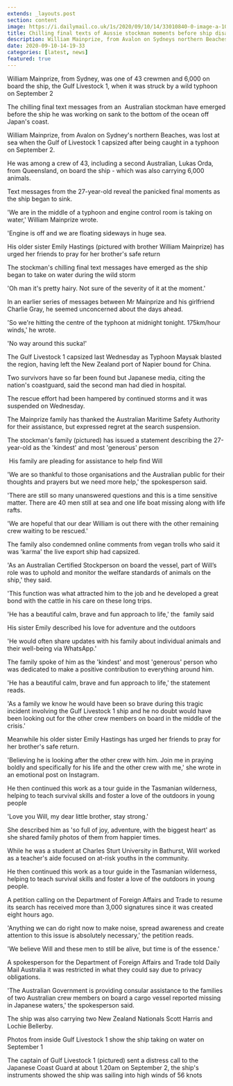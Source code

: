 ```yaml
---
extends: _layouts.post
section: content
image: https://i.dailymail.co.uk/1s/2020/09/10/14/33010840-0-image-a-10_1599743402841.jpg 
title: Chilling final texts of Aussie stockman moments before ship disappeared off Japans coast in Typhoon 
description: William Mainprize, from Avalon on Sydneys northern Beaches, was lost at sea when the Gulf of Livestock 1 capsized after being caught up in a typhoon on September 2. 
date: 2020-09-10-14-19-33 
categories: [latest, news] 
featured: true 
--- 
```

William Mainprize, from Sydney, was one of 43 crewmen and 6,000 on board the ship, the Gulf Livestock 1, when it was struck by a wild typhoon on September 2

The chilling final text messages from an  Australian stockman have emerged before the ship he was working on sank to the bottom of the ocean off Japan's coast. 

William Mainprize, from Avalon on Sydney's northern Beaches, was lost at sea when the Gulf of Livestock 1 capsized after being caught in a typhoon on September 2. 

He was among a crew of 43, including a second Australian, Lukas Orda, from Queensland, on board the ship - which was also carrying 6,000 animals. 

Text messages from the 27-year-old reveal the panicked final moments as the ship began to sink.

'We are in the middle of a typhoon and engine control room is taking on water,' William Mainprize wrote.

'Engine is off and we are floating sideways in huge sea.

His older sister Emily Hastings (pictured with brother William Mainprize) has urged her friends to pray for her brother's safe return

The stockman's chilling final text messages have emerged as the ship began to take on water during the wild storm

'Oh man it's pretty hairy. Not sure of the severity of it at the moment.' 

In an earlier series of messages between Mr Mainprize and his girlfriend Charlie Gray, he seemed unconcerned about the days ahead.

'So we're hitting the centre of the typhoon at midnight tonight. 175km/hour winds,' he wrote.  

'No way around this sucka!' 

The Gulf Livestock 1 capsized last Wednesday as Typhoon Maysak blasted the region, having left the New Zealand port of Napier bound for China.

Two survivors have so far been found but Japanese media, citing the nation's coastguard, said the second man had died in hospital.

The rescue effort had been hampered by continued storms and it was suspended on Wednesday.  

The Mainprize family has thanked the Australian Maritime Safety Authority for their assistance, but expressed regret at the search suspension. 

The stockman's family (pictured) has issued a statement describing the 27-year-old as the 'kindest' and most 'generous' person 

 His family are pleading for assistance to help find Will

'We are so thankful to those organisations and the Australian public for their thoughts and prayers but we need more help,' the spokesperson said.

'There are still so many unanswered questions and this is a time sensitive matter. There are 40 men still at sea and one life boat missing along with life rafts. 

'We are hopeful that our dear William is out there with the other remaining crew waiting to be rescued.' 

The family also condemned online comments from vegan trolls who said it was 'karma' the live export ship had capsized.

'As an Australian Certified Stockperson on board the vessel, part of Will’s role was to uphold and monitor the welfare standards of animals on the ship,' they said. 

'This function was what attracted him to the job and he developed a great bond with the cattle in his care on these long trips.  

'He has a beautiful calm, brave and fun approach to life,' the  family said  

His sister Emily described his love for adventure and the outdoors 

'He would often share updates with his family about individual animals and their well-being via WhatsApp.' 

The family spoke of him as the 'kindest' and most 'generous' person who was dedicated to make a positive contribution to everything around him. 

'He has a beautiful calm, brave and fun approach to life,' the statement reads.

'As a family we know he would have been so brave during this tragic incident involving the Gulf Livestock 1 ship and he no doubt would have been looking out for the other crew members on board in the middle of the crisis.' 

Meanwhile his older sister Emily Hastings has urged her friends to pray for her brother's safe return.  

'Believing he is looking after the other crew with him. Join me in praying boldly and specifically for his life and the other crew with me,' she wrote in an emotional post on Instagram.

He then continued this work as a tour guide in the Tasmanian wilderness, helping to teach survival skills and foster a love of the outdoors in young people

'Love you Will, my dear little brother, stay strong.' 

She described him as 'so full of joy, adventure, with the biggest heart' as she shared family photos of them from happier times.  

While he was a student at Charles Sturt University in Bathurst, Will worked as a teacher's aide focused on at-risk youths in the community. 

He then continued this work as a tour guide in the Tasmanian wilderness, helping to teach survival skills and foster a love of the outdoors in young people. 

A petition calling on the Department of Foreign Affairs and Trade to resume its search has received more than 3,000 signatures since it was created eight hours ago. 

'Anything we can do right now to make noise, spread awareness and create attention to this issue is absolutely necessary,' the petition reads.

'We believe Will and these men to still be alive, but time is of the essence.' 

A spokesperson for the Department of Foreign Affairs and Trade told Daily Mail Australia it was restricted in what they could say due to privacy obligations.

'The Australian Government is providing consular assistance to the families of two Australian crew members on board a cargo vessel reported missing in Japanese waters,' the spokesperson said. 

The ship was also carrying two New Zealand Nationals Scott Harris and Lochie Bellerby.   

Photos from inside Gulf Livestock 1 show the ship taking on water on September 1

The captain of Gulf Livestock 1 (pictured) sent a distress call to the Japanese Coast Guard at about 1.20am on September 2, the ship's instruments showed the ship was sailing into high winds of 56 knots

